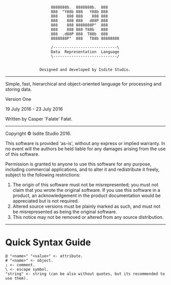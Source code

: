 
                        8888888b.  8888888b.  888
                        888  "Y88b 888   Y88b 888
                        888    888 888    888 888
                        888    888 888   d88P 888
                        888    888 8888888P"  888
                        888    888 888 T88b   888
                        888  .d88P 888  T88b  888
                        8888888P"  888   T88b 88888888

                        /----------------------------\
                        Data  Representation  Language
                        \----------------------------/


                   Designed and developed by Isdite Studio.

--------------------------------------------------------------------------------

  Simple, fast, hierarchical and object-oriented language for
  processing and storing data.

  Version One

  19 July 2016 - 23 July 2016

  Written by Casper 'Falate' Fałat.

--------------------------------------------------------------------------------

  Copyright © Isdite Studio 2016.

  This software is provided 'as-is', without any express or implied
  warranty. In no event will the authors be held liable for any damages
  arising from the use of this software.

  Permission is granted to anyone to use this software for any purpose,
  including commercial applications, and to alter it and redistribute it
  freely, subject to the following restrictions:

  1. The origin of this software must not be misrepresented; you must not
      claim that you wrote the original software. If you use this software
    in a product, an acknowledgement in the product documentation would be
    appreciated but is not required.
  2. Altered source versions must be plainly marked as such, and must not be
      misrepresented as being the original software.
  3. This notice may not be removed or altered from any source distribution.

--------------------------------------------------------------------------------

# Quick Syntax Guide

```
@ "<name>" "<value>" <- attribute.
# "<name>" <- object.
; <- comment.
\ <- escape symbol.
"string" <- string (can be also without quotes, but its recommended to use them).
```
  
